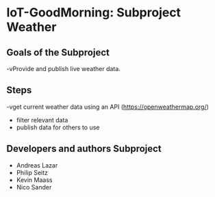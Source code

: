 # IoT-GoodMorning: Subproject Weather

## Goals of the Subproject
-vProvide and publish live weather data. 

## Steps 
-vget current weather data using an API (https://openweathermap.org/)
- filter relevant data
- publish data for others to use

##  Developers and authors Subproject
 * Andreas Lazar
 * Philip Seitz
 * Kevin Maass
 * Nico Sander
